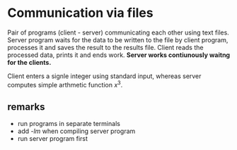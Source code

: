 # Communication via files
Pair of programs (client - server) communicating each other using text files.
Server program waits for the data to be written to the file by client program, 
processes it and saves the result to the results file. Client reads the processed data, 
prints it and ends work. **Server works contiunously waitng for the clients.**

Client enters a signle integer using standard input, whereas server computes simple arthmetic function $x^3$.

## remarks
* run programs in separate terminals
* add _-lm_ when compiling server program
* run server program first
